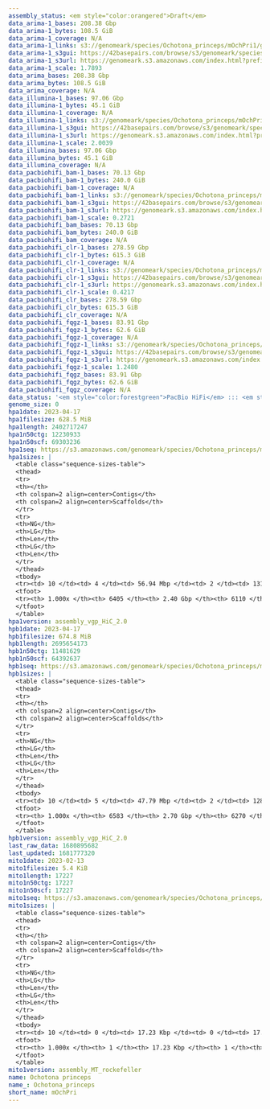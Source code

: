 ```yaml
---
assembly_status: <em style="color:orangered">Draft</em>
data_arima-1_bases: 208.38 Gbp
data_arima-1_bytes: 108.5 GiB
data_arima-1_coverage: N/A
data_arima-1_links: s3://genomeark/species/Ochotona_princeps/mOchPri1/genomic_data/arima/<br>
data_arima-1_s3gui: https://42basepairs.com/browse/s3/genomeark/species/Ochotona_princeps/mOchPri1/genomic_data/arima/
data_arima-1_s3url: https://genomeark.s3.amazonaws.com/index.html?prefix=species/Ochotona_princeps/mOchPri1/genomic_data/arima/
data_arima-1_scale: 1.7893
data_arima_bases: 208.38 Gbp
data_arima_bytes: 108.5 GiB
data_arima_coverage: N/A
data_illumina-1_bases: 97.06 Gbp
data_illumina-1_bytes: 45.1 GiB
data_illumina-1_coverage: N/A
data_illumina-1_links: s3://genomeark/species/Ochotona_princeps/mOchPri1/genomic_data/illumina/<br>
data_illumina-1_s3gui: https://42basepairs.com/browse/s3/genomeark/species/Ochotona_princeps/mOchPri1/genomic_data/illumina/
data_illumina-1_s3url: https://genomeark.s3.amazonaws.com/index.html?prefix=species/Ochotona_princeps/mOchPri1/genomic_data/illumina/
data_illumina-1_scale: 2.0039
data_illumina_bases: 97.06 Gbp
data_illumina_bytes: 45.1 GiB
data_illumina_coverage: N/A
data_pacbiohifi_bam-1_bases: 70.13 Gbp
data_pacbiohifi_bam-1_bytes: 240.0 GiB
data_pacbiohifi_bam-1_coverage: N/A
data_pacbiohifi_bam-1_links: s3://genomeark/species/Ochotona_princeps/mOchPri1/genomic_data/pacbio_hifi/<br>
data_pacbiohifi_bam-1_s3gui: https://42basepairs.com/browse/s3/genomeark/species/Ochotona_princeps/mOchPri1/genomic_data/pacbio_hifi/
data_pacbiohifi_bam-1_s3url: https://genomeark.s3.amazonaws.com/index.html?prefix=species/Ochotona_princeps/mOchPri1/genomic_data/pacbio_hifi/
data_pacbiohifi_bam-1_scale: 0.2721
data_pacbiohifi_bam_bases: 70.13 Gbp
data_pacbiohifi_bam_bytes: 240.0 GiB
data_pacbiohifi_bam_coverage: N/A
data_pacbiohifi_clr-1_bases: 278.59 Gbp
data_pacbiohifi_clr-1_bytes: 615.3 GiB
data_pacbiohifi_clr-1_coverage: N/A
data_pacbiohifi_clr-1_links: s3://genomeark/species/Ochotona_princeps/mOchPri1/genomic_data/pacbio_hifi/<br>
data_pacbiohifi_clr-1_s3gui: https://42basepairs.com/browse/s3/genomeark/species/Ochotona_princeps/mOchPri1/genomic_data/pacbio_hifi/
data_pacbiohifi_clr-1_s3url: https://genomeark.s3.amazonaws.com/index.html?prefix=species/Ochotona_princeps/mOchPri1/genomic_data/pacbio_hifi/
data_pacbiohifi_clr-1_scale: 0.4217
data_pacbiohifi_clr_bases: 278.59 Gbp
data_pacbiohifi_clr_bytes: 615.3 GiB
data_pacbiohifi_clr_coverage: N/A
data_pacbiohifi_fqgz-1_bases: 83.91 Gbp
data_pacbiohifi_fqgz-1_bytes: 62.6 GiB
data_pacbiohifi_fqgz-1_coverage: N/A
data_pacbiohifi_fqgz-1_links: s3://genomeark/species/Ochotona_princeps/mOchPri1/genomic_data/pacbio_hifi/<br>
data_pacbiohifi_fqgz-1_s3gui: https://42basepairs.com/browse/s3/genomeark/species/Ochotona_princeps/mOchPri1/genomic_data/pacbio_hifi/
data_pacbiohifi_fqgz-1_s3url: https://genomeark.s3.amazonaws.com/index.html?prefix=species/Ochotona_princeps/mOchPri1/genomic_data/pacbio_hifi/
data_pacbiohifi_fqgz-1_scale: 1.2480
data_pacbiohifi_fqgz_bases: 83.91 Gbp
data_pacbiohifi_fqgz_bytes: 62.6 GiB
data_pacbiohifi_fqgz_coverage: N/A
data_status: '<em style="color:forestgreen">PacBio HiFi</em> ::: <em style="color:forestgreen">Arima</em> ::: <em style="color:forestgreen">Illumina</em>'
genome_size: 0
hpa1date: 2023-04-17
hpa1filesize: 628.5 MiB
hpa1length: 2402717247
hpa1n50ctg: 12230933
hpa1n50scf: 69303236
hpa1seq: https://s3.amazonaws.com/genomeark/species/Ochotona_princeps/mOchPri1/assembly_vgp_HiC_2.0/mOchPri1.HiC.hap1.20230417.fasta.gz
hpa1sizes: |
  <table class="sequence-sizes-table">
  <thead>
  <tr>
  <th></th>
  <th colspan=2 align=center>Contigs</th>
  <th colspan=2 align=center>Scaffolds</th>
  </tr>
  <tr>
  <th>NG</th>
  <th>LG</th>
  <th>Len</th>
  <th>LG</th>
  <th>Len</th>
  </tr>
  </thead>
  <tbody>
  <tr><td> 10 </td><td> 4 </td><td> 56.94 Mbp </td><td> 2 </td><td> 131.64 Mbp </td></tr>  <tr><td> 20 </td><td> 10 </td><td> 35.97 Mbp </td><td> 4 </td><td> 107.64 Mbp </td></tr>  <tr><td> 30 </td><td> 17 </td><td> 27.02 Mbp </td><td> 7 </td><td> 83.71 Mbp </td></tr>  <tr><td> 40 </td><td> 29 </td><td> 17.58 Mbp </td><td> 10 </td><td> 78.43 Mbp </td></tr>  <tr style="background-color:#cccccc;"><td> 50 </td><td> 45 </td><td style="background-color:#88ff88;"> 12.23 Mbp </td><td> 13 </td><td style="background-color:#88ff88;"> 69.30 Mbp </td></tr>  <tr><td> 60 </td><td> 70 </td><td> 7.88 Mbp </td><td> 17 </td><td> 53.00 Mbp </td></tr>  <tr><td> 70 </td><td> 112 </td><td> 4.45 Mbp </td><td> 23 </td><td> 36.92 Mbp </td></tr>  <tr><td> 80 </td><td> 204 </td><td> 1.47 Mbp </td><td> 31 </td><td> 22.37 Mbp </td></tr>  <tr><td> 90 </td><td> 1015 </td><td> 100.04 Kbp </td><td> 726 </td><td> 100.81 Kbp </td></tr>  <tr><td> 100 </td><td> 6405 </td><td> 12.75 Kbp </td><td> 6110 </td><td> 12.75 Kbp </td></tr>  </tbody>
  <tfoot>
  <tr><th> 1.000x </th><th> 6405 </th><th> 2.40 Gbp </th><th> 6110 </th><th> 2.40 Gbp </th></tr>
  </tfoot>
  </table>
hpa1version: assembly_vgp_HiC_2.0
hpb1date: 2023-04-17
hpb1filesize: 674.8 MiB
hpb1length: 2695654173
hpb1n50ctg: 11481629
hpb1n50scf: 64392637
hpb1seq: https://s3.amazonaws.com/genomeark/species/Ochotona_princeps/mOchPri1/assembly_vgp_HiC_2.0/mOchPri1.HiC.hap2.20230417.fasta.gz
hpb1sizes: |
  <table class="sequence-sizes-table">
  <thead>
  <tr>
  <th></th>
  <th colspan=2 align=center>Contigs</th>
  <th colspan=2 align=center>Scaffolds</th>
  </tr>
  <tr>
  <th>NG</th>
  <th>LG</th>
  <th>Len</th>
  <th>LG</th>
  <th>Len</th>
  </tr>
  </thead>
  <tbody>
  <tr><td> 10 </td><td> 5 </td><td> 47.79 Mbp </td><td> 2 </td><td> 128.11 Mbp </td></tr>  <tr><td> 20 </td><td> 12 </td><td> 34.44 Mbp </td><td> 5 </td><td> 105.08 Mbp </td></tr>  <tr><td> 30 </td><td> 22 </td><td> 23.36 Mbp </td><td> 8 </td><td> 83.58 Mbp </td></tr>  <tr><td> 40 </td><td> 36 </td><td> 15.84 Mbp </td><td> 11 </td><td> 77.06 Mbp </td></tr>  <tr style="background-color:#cccccc;"><td> 50 </td><td> 56 </td><td style="background-color:#88ff88;"> 11.48 Mbp </td><td> 15 </td><td style="background-color:#88ff88;"> 64.39 Mbp </td></tr>  <tr><td> 60 </td><td> 84 </td><td> 7.54 Mbp </td><td> 20 </td><td> 50.04 Mbp </td></tr>  <tr><td> 70 </td><td> 135 </td><td> 3.68 Mbp </td><td> 26 </td><td> 33.83 Mbp </td></tr>  <tr><td> 80 </td><td> 292 </td><td> 0.79 Mbp </td><td> 61 </td><td> 1.33 Mbp </td></tr>  <tr><td> 90 </td><td> 1533 </td><td> 107.19 Kbp </td><td> 1229 </td><td> 107.88 Kbp </td></tr>  <tr><td> 100 </td><td> 6583 </td><td> 11.52 Kbp </td><td> 6270 </td><td> 11.52 Kbp </td></tr>  </tbody>
  <tfoot>
  <tr><th> 1.000x </th><th> 6583 </th><th> 2.70 Gbp </th><th> 6270 </th><th> 2.70 Gbp </th></tr>
  </tfoot>
  </table>
hpb1version: assembly_vgp_HiC_2.0
last_raw_data: 1680895682
last_updated: 1681777320
mito1date: 2023-02-13
mito1filesize: 5.4 KiB
mito1length: 17227
mito1n50ctg: 17227
mito1n50scf: 17227
mito1seq: https://s3.amazonaws.com/genomeark/species/Ochotona_princeps/mOchPri1/assembly_MT_rockefeller/mOchPri1.MT.20230213.fasta.gz
mito1sizes: |
  <table class="sequence-sizes-table">
  <thead>
  <tr>
  <th></th>
  <th colspan=2 align=center>Contigs</th>
  <th colspan=2 align=center>Scaffolds</th>
  </tr>
  <tr>
  <th>NG</th>
  <th>LG</th>
  <th>Len</th>
  <th>LG</th>
  <th>Len</th>
  </tr>
  </thead>
  <tbody>
  <tr><td> 10 </td><td> 0 </td><td> 17.23 Kbp </td><td> 0 </td><td> 17.23 Kbp </td></tr>  <tr><td> 20 </td><td> 0 </td><td> 17.23 Kbp </td><td> 0 </td><td> 17.23 Kbp </td></tr>  <tr><td> 30 </td><td> 0 </td><td> 17.23 Kbp </td><td> 0 </td><td> 17.23 Kbp </td></tr>  <tr><td> 40 </td><td> 0 </td><td> 17.23 Kbp </td><td> 0 </td><td> 17.23 Kbp </td></tr>  <tr style="background-color:#cccccc;"><td> 50 </td><td> 0 </td><td style="background-color:#ff8888;"> 17.23 Kbp </td><td> 0 </td><td style="background-color:#ff8888;"> 17.23 Kbp </td></tr>  <tr><td> 60 </td><td> 0 </td><td> 17.23 Kbp </td><td> 0 </td><td> 17.23 Kbp </td></tr>  <tr><td> 70 </td><td> 0 </td><td> 17.23 Kbp </td><td> 0 </td><td> 17.23 Kbp </td></tr>  <tr><td> 80 </td><td> 0 </td><td> 17.23 Kbp </td><td> 0 </td><td> 17.23 Kbp </td></tr>  <tr><td> 90 </td><td> 0 </td><td> 17.23 Kbp </td><td> 0 </td><td> 17.23 Kbp </td></tr>  <tr><td> 100 </td><td> 0 </td><td> 17.23 Kbp </td><td> 0 </td><td> 17.23 Kbp </td></tr>  </tbody>
  <tfoot>
  <tr><th> 1.000x </th><th> 1 </th><th> 17.23 Kbp </th><th> 1 </th><th> 17.23 Kbp </th></tr>
  </tfoot>
  </table>
mito1version: assembly_MT_rockefeller
name: Ochotona princeps
name_: Ochotona_princeps
short_name: mOchPri
---
```

